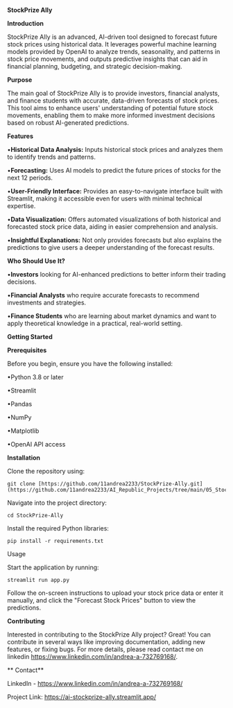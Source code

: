 **StockPrize Ally**

**Introduction**

StockPrize Ally is an advanced, AI-driven tool designed to forecast future stock prices using historical data. It leverages powerful machine learning models provided by OpenAI to analyze trends, seasonality, and patterns in stock price movements, and outputs predictive insights that can aid in financial planning, budgeting, and strategic decision-making.



**Purpose**

The main goal of StockPrize Ally is to provide investors, financial analysts, and finance students with accurate, data-driven forecasts of stock prices. This tool aims to enhance users' understanding of potential future stock movements, enabling them to make more informed investment decisions based on robust AI-generated predictions.



**Features**

•**Historical Data Analysis:** Inputs historical stock prices and analyzes them to identify trends and patterns.

•**Forecasting:** Uses AI models to predict the future prices of stocks for the next 12 periods.

•**User-Friendly Interface:** Provides an easy-to-navigate interface built with Streamlit, making it accessible even for users with minimal technical expertise.

•**Data Visualization:** Offers automated visualizations of both historical and forecasted stock price data, aiding in easier comprehension and analysis.

•**Insightful Explanations:** Not only provides forecasts but also explains the predictions to give users a deeper understanding of the forecast results.




**Who Should Use It?**


•**Investors** looking for AI-enhanced predictions to better inform their trading decisions.

•**Financial Analysts** who require accurate forecasts to recommend investments and strategies.

•**Finance Students** who are learning about market dynamics and want to apply theoretical knowledge in a practical, real-world setting.


**Getting Started**


**Prerequisites**

Before you begin, ensure you have the following installed:

•Python 3.8 or later

•Streamlit

•Pandas

•NumPy

•Matplotlib

•OpenAI API access



**Installation**


Clone the repository using:

    git clone [https://github.com/11andrea2233/StockPrize-Ally.git](https://github.com/11andrea2233/AI_Republic_Projects/tree/main/05_StockPrize_Ally)

Navigate into the project directory:

    cd StockPrize-Ally

Install the required Python libraries:

    pip install -r requirements.txt

Usage

Start the application by running:

    streamlit run app.py

Follow the on-screen instructions to upload your stock price data or enter it manually, and click the "Forecast Stock Prices" button to view the predictions.


**Contributing**

Interested in contributing to the StockPrize Ally project? Great! You can contribute in several ways like improving documentation, adding new features, or fixing bugs. For more details, please read contact me on linkedin https://www.linkedin.com/in/andrea-a-732769168/.

**
Contact**

LinkedIn - https://www.linkedin.com/in/andrea-a-732769168/


Project Link: https://ai-stockprize-ally.streamlit.app/
